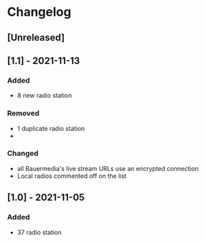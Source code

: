 # Changelog

## [Unreleased]

## [1.1] - 2021-11-13
### Added
- 8 new radio station

### Removed
- 1 duplicate radio station
- 
### Changed
- all Bauermedia's live stream URLs use an encrypted connection
- Local radios commented off on the list

## [1.0] - 2021-11-05
### Added
- 37 radio station
